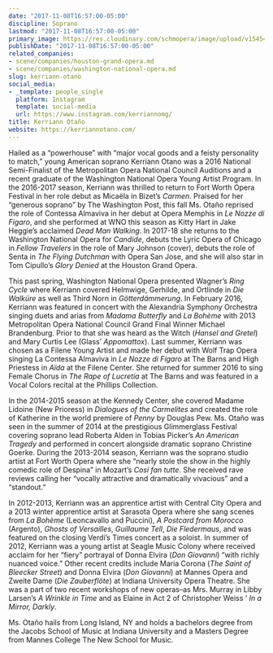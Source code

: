 ```yaml
---
date: "2017-11-08T16:57:00-05:00"
discipline: Soprano
lastmod: "2017-11-08T16:57:00-05:00"
primary_image: https://res.cloudinary.com/schmopera/image/upload/v1545409169/media/webhook-uploads/1510178095687/Otano.jpg.jpg
publishDate: "2017-11-08T16:57:00-05:00"
related_companies:
- scene/companies/houston-grand-opera.md
- scene/companies/washington-national-opera.md
slug: kerriann-otano
social_media:
- _template: people_single
  platform: Instagram
  template: social-media
  url: https://www.instagram.com/kerriannomg/
title: Kerriann Otaño
website: https://kerriannotano.com/
---
```


Hailed as a “powerhouse” with “major vocal goods and a feisty personality to match,” young American soprano Kerriann Otano was a 2016 National Semi-Finalist of the Metropolitan Opera National Council Auditions and a recent graduate of the  Washington National Opera Young Artist Program. In the 2016-2017 season, Kerriann was thrilled to return to Fort Worth Opera Festival in her role debut as Micaëla in Bizet’s *Carmen*.  Praised for her “generous soprano” by The Washington Post, this fall Ms. Otaño reprised the role of Contessa Almaviva in her debut at Opera Memphis in *Le Nozze di Figaro*, and she performed at WNO this season as Kitty Hart in Jake Heggie’s acclaimed *Dead Man Walking*. In 2017-18 she returns to the Washington National Opera for *Candide*, debuts the Lyric Opera of Chicago in *Fellow Travelers* in the role of Mary Johnson (cover), debuts the role of Senta in *The Flying Dutchman* with Opera San Jose, and she will also star in Tom Cipullo’s *Glory Denied* at the Houston Grand Opera.

This past spring, Washington National Opera presented Wagner’s *Ring Cycle* where Kerriann covered Helmwige, Gerhilde, and Ortlinde in *Die Walküre* as well as Third Norn in *Götterdämmerung*. In February 2016, Kerriann was featured in concert with the Alexandria Symphony Orchestra singing duets and arias from *Madama Butterfly* and *La Bohème* with 2013 Metropolitan Opera National Council Grand Final Winner Michael Brandenburg. Prior to that she was heard as the Witch (*Hansel and Gretel*) and Mary Curtis Lee (Glass’ *Appomattox*). Last summer, Kerriann was chosen as a Filene Young Artist and made her debut with Wolf Trap Opera singing La Contessa Almaviva in *Le Nozze di Figaro* at The Barns and High Priestess in *Aïda* at the Filene Center. She returned for summer 2016 to sing Female Chorus in *The Rape of Lucretia* at The Barns and was featured in a Vocal Colors recital at the Phillips Collection.

In the 2014-2015 season at the Kennedy Center, she covered Madame Lidoine (New Prioress) in *Dialogues of the Carmelites* and created the role of Katherine in the world premiere of *Penny* by Douglas Pew. Ms. Otaño was seen in the summer of 2014 at the prestigious Glimmerglass Festival covering soprano lead Roberta Alden in Tobias Picker’s *An American Tragedy* and performed in concert alongside dramatic soprano Christine Goerke. During the 2013-2014 season, Kerriann was the soprano studio artist at Fort Worth Opera where she “nearly stole the show in the highly comedic role of Despina” in Mozart’s *Così fan tutte*. She received rave reviews calling her “vocally attractive and dramatically vivacious” and a “standout.”

In 2012-2013, Kerriann was an apprentice artist with Central City Opera and a 2013 winter apprentice artist at Sarasota Opera where she sang scenes from *La Bohème* (Leoncavallo and Puccini), *A Postcard from Morocco* (Argento), *Ghosts of Versailles*, *Guillaume Tell*, *Die Fledermaus*, and was featured on the closing Verdi’s Times concert as a soloist. In summer of 2012, Kerriann was a young artist at Seagle Music Colony where received acclaim for her “fiery” portrayal of Donna Elvira (*Don Giovanni*) “with richly nuanced voice.” Other recent credits include Maria Corona (*The Saint of Bleecker Street*) and Donna Elvira (*Don Giovanni*) at Mannes Opera and Zweite Dame (*Die Zauberflöte*) at Indiana University Opera Theatre. She was a part of two recent workshops of new operas–as Mrs. Murray in Libby Larsen’s *A Wrinkle in Time* and as Elaine in Act 2 of Christopher Weiss ‘ *In a Mirror, Darkly*.

Ms. Otaño hails from Long Island, NY and holds a bachelors degree from the Jacobs School of Music at Indiana University and a Masters Degree from Mannes College The New School for Music.
